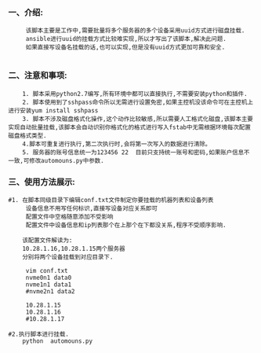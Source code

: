 
### 一、介绍:
```
     该脚本主要是工作中,需要批量将多个服务器的多个设备采用uuid方式进行磁盘挂载.
     ansible进行uuid的挂载方式比较难实现,所以才写出了该脚本,解决此问题.
     如果直接写设备名挂载的话,也可以实现,但是没有uuid方式更加可靠和安全.
   
 ```  

### 二、注意和事项:
        1. 脚本采用python2.7编写,所有环境中都可以直接执行,不需要安装python和插件.
        2. 脚本使用到了sshpass命令所以无需进行设置免密,如果主控机没该命令可在主控机上进行安装yum install sshpass
        3. 脚本不涉及磁盘格式化操作,这个动作比较敏感,所以需要人工格式化磁盘,该脚本主要实现自动批量挂载,该脚本会自动识别你格式化的格式进行写入fstab中无需根据环境每次配置磁盘格式类型.
        4.脚本可重复进行执行,第二次执行时,会将第一次写入的数据进行清除。
        5. 服务器的账号信息统一为123456 22  目前只支持统一账号和密码,如果账户信息不一致,可修改automouns.py中参数.
   

### 三、使用方法展示:

```
#1. 在脚本同级目录下编辑conf.txt文件制定你要挂载的机器列表和设备列表
     设备信息不用写任何标识,直接写设备对应关系即可
     配置文件中空格随意添加不受影响
     配置文件中设备信息和ip列表那个在上那个在下都没关系,程序不受顺序影响.

    该配置文件解读为: 
    10.28.1.16,10.28.1.15两个服务器
    分别将两个设备挂载到对应目录下.
    
     vim conf.txt  
     nvme0n1 data0
     nvme1n1 data1
     #nvme2n1 data2
        
     10.28.1.15
     10.28.1.16
     #10.28.1.17

#2.执行脚本进行挂载.
    python  automouns.py 
    
```